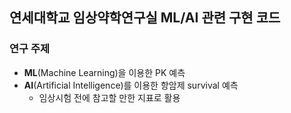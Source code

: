 ## 연세대학교 임상약학연구실 ML/AI 관련 구현 코드

### 연구 주제

- **ML**(Machine Learning)을 이용한 PK 예측
- **AI**(Artificial Intelligence)를 이용한 항암제 survival 예측
  - 임상시험 전에 참고할 만한 지표로 활용
